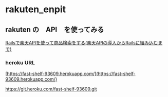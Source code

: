 # rakuten_enpit
## rakuten の　API　を使ってみる

[Railsで楽天APIを使って商品検索をする(楽天APIの導入からRailsに組み込むまで)](http://qiita.com/fujitora/items/94d048a25e7d0d94799c)

### heroku URL
[https://fast-shelf-93609.herokuapp.com/](https://fast-shelf-93609.herokuapp.com/)

https://git.heroku.com/fast-shelf-93609.git
